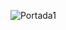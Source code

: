 ![Portada1](https://github.com/ximenafloresberejnoi/PrimerProyectoMasterJS/master/Images/miniaturapagina1.png)
